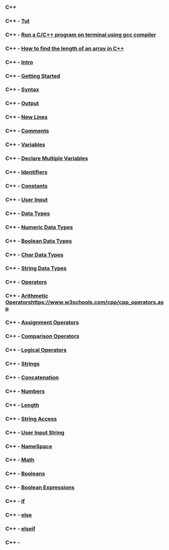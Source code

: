 ### C++

### C++ - [Tut](https://www.w3schools.com/cpp/default.asp)

### C++ - [Run a C/C++ program on terminal using gcc compiler](https://rupinderjeetkaur.wordpress.com/2014/06/20/run-a-cc-program-on-terminal-using-gcc-compiler/)

### C++ - [How to find the length of an ​array in C++](https://www.educative.io/edpresso/how-to-find-the-length-of-an-array-in-cpp)

### C++ - [Intro](https://www.w3schools.com/cpp/cpp_intro.asp)

### C++ - [Getting Started](https://www.w3schools.com/cpp/cpp_getstarted.asp)

### C++ - [Syntax](https://www.w3schools.com/cpp/cpp_syntax.asp)

### C++ - [Output](https://www.w3schools.com/cpp/cpp_output.asp)

### C++ - [New Lines](https://www.w3schools.com/cpp/cpp_new_lines.asp)

### C++ - [Comments](https://www.w3schools.com/cpp/cpp_comments.asp)

### C++ - [Variables](https://www.w3schools.com/cpp/cpp_variables.asp)

### C++ - [Declare Multiple Variables](https://www.w3schools.com/cpp/cpp_variables_multiple.asp)

### C++ - [Identifiers](https://www.w3schools.com/cpp/cpp_variables_identifiers.asp)

### C++ - [Constants](https://www.w3schools.com/cpp/cpp_variables_constants.asp)

### C++ - [User Input](https://www.w3schools.com/cpp/cpp_user_input.asp)

### C++ - [Data Types](https://www.w3schools.com/cpp/cpp_data_types.asp)

### C++ - [Numeric Data Types](https://www.w3schools.com/cpp/cpp_data_types_numeric.asp)

### C++ - [Boolean Data Types](https://www.w3schools.com/cpp/cpp_data_types_bool.asp)

### C++ - [Char Data Types](https://www.w3schools.com/cpp/cpp_data_types_char.asp)

### C++ - [String Data Types](https://www.w3schools.com/cpp/cpp_data_types_string.asp)

### C++ - [Operators](https://www.w3schools.com/cpp/cpp_operators.asp)

### C++ - [Arithmetic Operators]()https://www.w3schools.com/cpp/cpp_operators.asp

### C++ - [Assignment Operators](https://www.w3schools.com/cpp/cpp_operators_assignment.asp)

### C++ - [Comparison Operators](https://www.w3schools.com/cpp/cpp_operators_comparison.asp)

### C++ - [Logical Operators](https://www.w3schools.com/cpp/cpp_operators_logical.asp)

### C++ - [Strings](https://www.w3schools.com/cpp/cpp_strings.asp)

### C++ - [Concatenation](https://www.w3schools.com/cpp/cpp_strings_concat.asp)

### C++ - [Numbers](https://www.w3schools.com/cpp/cpp_strings_numbers.asp)

### C++ - [Length](https://www.w3schools.com/cpp/cpp_strings_length.asp)

### C++ - [String Access](https://www.w3schools.com/cpp/cpp_strings_access.asp)

### C++ - [User Input String](https://www.w3schools.com/cpp/cpp_strings_input.asp)

### C++ - [NameSpace](https://www.w3schools.com/cpp/cpp_strings_namespace.asp)

### C++ - [Math](https://www.w3schools.com/cpp/cpp_math.asp)

### C++ - [Booleans](https://www.w3schools.com/cpp/cpp_booleans.asp)

### C++ - [Boolean Expressions](https://www.w3schools.com/cpp/cpp_booleans_expressions.asp)

### C++ - [if](https://www.w3schools.com/cpp/cpp_conditions.asp)

### C++ - [else](https://www.w3schools.com/cpp/cpp_conditions_else.asp)

### C++ - [elseif](https://www.w3schools.com/cpp/cpp_conditions_elseif.asp)

### C++ - []()
